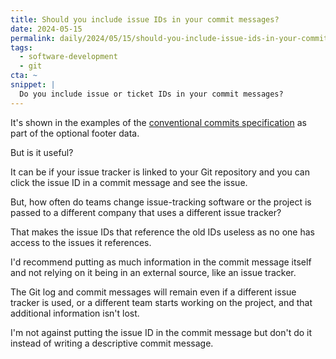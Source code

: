 ```yaml
---
title: Should you include issue IDs in your commit messages?
date: 2024-05-15
permalink: daily/2024/05/15/should-you-include-issue-ids-in-your-commit-messages
tags:
  - software-development
  - git
cta: ~
snippet: |
  Do you include issue or ticket IDs in your commit messages?
---
```


It's shown in the examples of the [conventional commits specification][1] as part of the optional footer data.

But is it useful?

It can be if your issue tracker is linked to your Git repository and you can click the issue ID in a commit message and see the issue.

But, how often do teams change issue-tracking software or the project is passed to a different company that uses a different issue tracker?

That makes the issue IDs that reference the old IDs useless as no one has access to the issues it references.

I'd recommend putting as much information in the commit message itself and not relying on it being in an external source, like an issue tracker.

The Git log and commit messages will remain even if a different issue tracker is used, or a different team starts working on the project, and that additional information isn't lost.

I'm not against putting the issue ID in the commit message but don't do it instead of writing a descriptive commit message.

[1]: {{site.url}}/archive/2023/11/24/are-conventional-commits-worth-it
